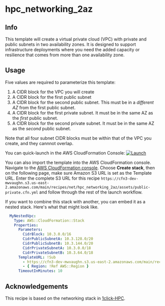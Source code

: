 # hpc_networking_2az

## Info

This template will create a virtual private cloud (VPC) with private and public subnets in two availability zones. It is designed to support infrastructure deployments where you need the added capacity or resilience that comes from more than one availability zone. 

## Usage

Five values are required to parameterize this template:
1. A CIDR block for the VPC you will create 
2. A CIDR block for the first public subnet
3. A CIDR block for the second public subnet. This must be in a *different AZ* from the first public subnet.
4. A CIDR block for the first private subnet. It must be in the same AZ as the *first* public subnet.
5. A CIDR block for the second private subnet. It must be in the same AZ as the *second* public subnet.

Note that all four subnet CIDR blocks must be within that of the VPC you create, and they cannnot overlap.

You can quick-launch in the AWS CloudFormation Console: [![Launch](https://samdengler.github.io/cloudformation-launch-stack-button-svg/images/us-east-2.svg)](https://us-east-2.console.aws.amazon.com/cloudformation/home?region=us-east-2#/stacks/create/review?stackName=tutorial-networking&templateURL=https://cfn3-dev-mwvaughn.s3.us-east-2.amazonaws.com/main/recipes/net/hpc_networking_2az/assets/public-private.cfn.yml)

You can also import the template into the AWS CloudFormation console. Navigate to the [AWS CloudFormation console](https://console.aws.amazon.com/cloudformation/home). Choose **Create stack**, then on the following page, make sure Amazon S3 URL is set as the Template URL. Enter the complete S3 URL for this recipe `https://cfn3-dev-mwvaughn.s3.us-east-2.amazonaws.com/main/recipes/net/hpc_networking_2az/assets/public-private.cfn.yml` and follow through the rest of the launch workflow.

If you want to combine this stack with another, you can embed it as a nested stack. Here's what that might look like.

```yaml
  MyNestedVpc:
    Type: AWS::CloudFormation::Stack
    Properties:
      Parameters:
        CidrBlock: 10.3.0.0/16
        CidrPublicSubnetA: 10.3.128.0/20
        CidrPublicSubnetB: 10.3.144.0/20
        CidrPrivateSubnetA: 10.3.0.0/18
        CidrPrivateSubnetB: 10.3.64.0/18
      TemplateURL: !Sub
        - https://cfn3-dev-mwvaughn.s3.us-east-2.amazonaws.com/main/recipes/net/hpc_networking_2az/assets/public-private.cfn.yml
        - { Region: !Ref AWS::Region }
      TimeoutInMinutes: 10
```

## Acknowledgements

This recipe is based on the networking stack in [1click-HPC](https://github.com/aws-samples/1click-hpc).
